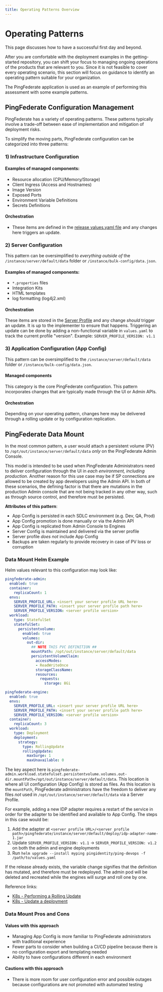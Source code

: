 ```yaml
---
title: Operating Patterns Overview
---
```

# Operating Patterns

This page discusses how to have a successful first day and beyond.

After you are comfortable with the deployment examples in the getting-started repository, you can shift your focus to managing ongoing operations of the products that are relevant to you. Since it is not feasible to cover every operating scenario, this section will focus on guidance to identify an operating pattern suitable for your organization.

The PingFederate application is used as an example of performing this assessment with some example patterns.

## PingFederate Configuration Management

PingFederate has a variety of operating patterns. These patterns typically involve a trade-off between ease of implementation and mitigation of deployment risks.

To simplify the moving parts, PingFederate configuration can be categorized into three patterns:

### 1) Infrastructure Configuration

#### Examples of managed components:
  -  Resource allocation (CPU/Memory/Storage)
  -  Client Ingress (Access and Hostnames)
  -  Image Version
  -  Exposed Ports
  -  Environment Variable Definitions
  -  Secrets Definitions

#### Orchestration
 - These items are defined in the [release values.yaml file](https://helm.sh/docs/chart_template_guide/values_files/) and any changes here triggers an update.

### 2) Server Configuration

This pattern can be oversimplified to _everything outside of_ the `/instance/server/default/data` folder or `/instance/bulk-config/data.json`.
#### Examples of managed components:

  - `*.properties` files
  - Integration Kits
  - HTML templates
  - log formatting (log4j2.xml)

#### Orchestration
These items are stored in the [Server Profile](../how-to/containerAnatomy.md) and any change _should_ trigger an update. It is up to the implementer to ensure that happens. Triggering an update can be done by adding a non-functional variable in `values.yaml` to track the current profile "version". Example: `SERVER_PROFILE_VERSION: v1.1`

### 3) Application Configuration (App Config)

This pattern can be oversimplified to the `/instance/server/default/data` folder or `/instance/bulk-config/data.json`.

#### Managed components

This category is the core PingFederate configuration. This pattern incorporates changes that are typically made through the UI or Admin APIs.

#### Orchestration
Depending on your operating pattern, changes here may be delivered through a rolling update or by configuration replication.

## PingFederate Data Mount

In the most common pattern, a user would attach a persistent volume (PV) to `/opt/out/instance/server/default/data` _only_ on the PingFederate Admin Console.

This model is intended to be used when PingFederate Administrators need to deliver configuration through the UI in _each environment, including production_. Another reason for this use case may be if SP connections are allowed to be created by app developers using the Admin API. In both of these scenarios, the defining factor is that there are mutations in the production Admin console that are not being tracked in any other way, such as through source control, and therefore must be persisted.

**Attributes of this pattern**:

- App Config is persisted in each SDLC environment (e.g. Dev, QA, Prod)
- App Config promotion is done manually or via the Admin API
- App Config is replicated from Admin Console to Engines
- Server Config is maintained and delivered via the server profile
- Server profile _does not_ include App Config
- Backups are taken regularly to provide recovery in case of PV loss or corruption

### Data Mount Helm Example

Helm values relevant to this configuration may look like:

  ```yaml
  pingfederate-admin:
    enabled: true
    container:
      replicaCount: 1
    envs:
      SERVER_PROFILE_URL: <insert your server profile URL here>
      SERVER_PROFILE_PATH: <insert your server profile path here>
      SERVER_PROFILE_VERSION: <server profile version>
    workload:
      type: StatefulSet
      statefulSet:
        persistentvolume:
          enabled: true
          volumes:
            out-dir:
              ## NOTE THIS PVC DEFINITION ##
              mountPath: /opt/out/instance/server/default/data
              persistentVolumeClaim:
                accessModes:
                - ReadWriteOnce
                storageClassName:
                resources:
                  requests:
                    storage: 8Gi

  pingfederate-engine:
    enabled: true
    envs:
      SERVER_PROFILE_URL: <insert your server profile URL here>
      SERVER_PROFILE_PATH: <insert your server profile path here>
      SERVER_PROFILE_VERSION: <server profile version>
    container:
      replicaCount: 3
    workload:
      type: Deployment
      deployment:
        strategy:
          type: RollingUpdate
          rollingUpdate:
            maxSurge: 1
            maxUnavailable: 0
  ```

The key aspect here is `pingfederate-admin.workload.statefulset.persistentvolume.volumes.out-dir.mountPath=/opt/out/instance/server/default/data`. This location is where all UI configuration (App Config) is stored as files. As this location is the `mountPath`, PingFederate administrators have the freedom to deliver any files _not_ used in `/opt/out/instance/server/default/data` via a Server Profile.

For example, adding a new IDP adapter requires a restart of the service in order for the adapter to be identified and available to App Config. The steps in this case would be:

1. Add the adapter at `<server profile URL>/<server profile path>/pingfederate/instance/server/default/deploy/idp-adapter-name-1.jar`
1. Update `SERVER_PROFILE_VERSION: v1.1` -> `SERVER_PROFILE_VERSION: v1.2` on both the admin and engine deployments
1. Run `helm upgrade --install myping pingidentity/ping-devops -f /path/to/values.yaml`

If the release already exists, the variable change signifies that the definition has mutated, and therefore must be redeployed. The admin pod will be deleted and recreated while the engines will surge and roll one by one.

Reference links:

- [K8s - Performing a Rolling Update](https://kubernetes.io/docs/tutorials/kubernetes-basics/update/update-intro/)
- [K8s - Update a deployment](https://kubernetes.io/docs/concepts/workloads/controllers/deployment/#updating-a-deployment)

### Data Mount Pros and Cons

#### Values with this approach

- Managing App Config is more familiar to PingFederate administrators with traditional experience
- Fewer parts to consider when building a CI/CD pipeline because there is no configuration export and templating needed
- Ability to have configurations different in each environment

#### Cautions with this approach

- There is more room for user configuration error and possible outages because configurations are not promoted with automated testing
